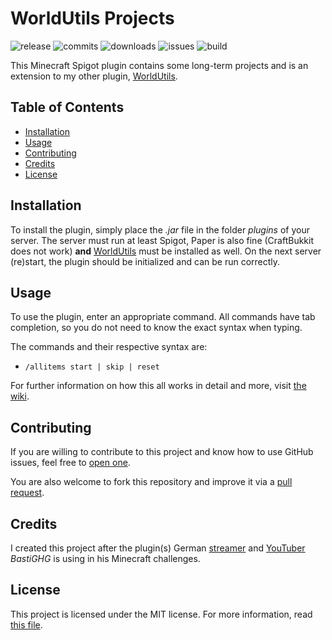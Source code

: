 # WorldUtils Projects

![release](https://img.shields.io/github/v/release/fflopsi/worldutils-projects?sort=semver)
![commits](https://img.shields.io/github/commits-since/fflopsi/worldutils-projects/latest?sort=semver)
![downloads](https://img.shields.io/github/downloads/fflopsi/worldutils-projects/latest/total?sort=semver)
![issues](https://img.shields.io/github/issues/fflopsi/worldutils-projects)
![build](https://img.shields.io/github/actions/workflow/status/fflopsi/worldutils-projects/maven.yml)

This Minecraft Spigot plugin contains some long-term projects and is an extension to my other
plugin, [WorldUtils](https://github.com/fflopsi/worldutils).

## Table of Contents

- [Installation](#installation)
- [Usage](#usage)
- [Contributing](#contributing)
- [Credits](#credits)
- [License](#license)

## Installation

To install the plugin, simply place the *.jar* file in the folder *plugins* of your server. The server must run at least
Spigot, Paper is also fine (CraftBukkit does not work) **and** [WorldUtils](https://github.com/fflopsi/worldutils) must
be installed as well. On the next server (re)start, the plugin should be initialized and can be run correctly.

## Usage

To use the plugin, enter an appropriate command. All commands have tab completion, so you do not need to know the exact
syntax when typing.

The commands and their respective syntax are:

- `/allitems start | skip | reset`

For further information on how this all works in detail and more,
visit [the wiki](https://github.com/fflopsi/worldutils-projects/wiki/Usage).

## Contributing

If you are willing to contribute to this project and know how to use GitHub issues, feel free
to [open one](https://github.com/fflopsi/worldutils-projects/issues/new/choose).

You are also welcome to fork this repository and improve it via
a [pull request](https://github.com/fflopsi/worldutils-projects/compare).

## Credits

I created this project after the plugin(s) German [streamer](https://www.twitch.tv/BastiGHG)
and [YouTuber](https://www.youtube.com/user/kompetenzGHG) *BastiGHG* is using in his Minecraft challenges.

## License

This project is licensed under the MIT license. For more information, read [this file](LICENSE.md).
